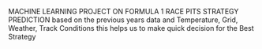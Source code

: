 MACHINE LEARNING PROJECT ON FORMULA 1 RACE PITS STRATEGY PREDICTION
based on the previous years data and Temperature, Grid, Weather, Track Conditions
this helps us to make quick decision for the Best Strategy 
